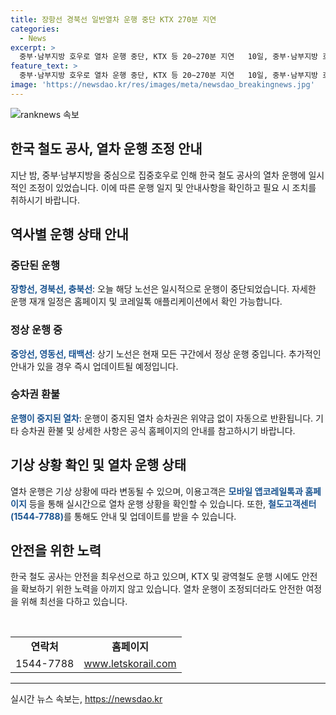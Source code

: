 ```yaml
---
title: 장항선 경북선 일반열차 운행 중단 KTX 270분 지연
categories:
  - News
excerpt: >
  중부·남부지방 호우로 열차 운행 중단, KTX 등 20∼270분 지연   10일, 중부·남부지방 호우로 장항선, 경북선, 충북선 등 열차 운행이 중단됐으며, KTX와 일반열차가 20∼270분 지연됐다. 코레일은 각 열차의 운행 상황은 모바일 앱코레일톡과 홈페이지, 철도고객센터에서 확인 가능하며, 중도하차 등의 상세 사항은 홈페이지를 참고할 것을 안내했다. 신속한 운행 재개는 기상 상황에 따라 변동될 수 있다.
feature_text: >
  중부·남부지방 호우로 열차 운행 중단, KTX 등 20∼270분 지연   10일, 중부·남부지방 호우로 장항선, 경북선, 충북선 등 열차 운행이 중단됐으며, KTX와 일반열차가 20∼270분 지연됐다. 코레일은 각 열차의 운행 상황은 모바일 앱코레일톡과 홈페이지, 철도고객센터에서 확인 가능하며, 중도하차 등의 상세 사항은 홈페이지를 참고할 것을 안내했다. 신속한 운행 재개는 기상 상황에 따라 변동될 수 있다.
image: 'https://newsdao.kr/res/images/meta/newsdao_breakingnews.jpg'
---
```


<p><img src="https://newsdao.kr/res/images/meta/newsdao_breakingnews.jpg" alt="ranknews 속보" /></p>

<h2>한국 철도 공사, 열차 운행 조정 안내</h2>

<p data-ke-size="size16">지난 밤, 중부·남부지방을 중심으로 집중호우로 인해 한국 철도 공사의 열차 운행에 일시적인 조정이 있었습니다. 이에 따른 운행 일지 및 안내사항을 확인하고 필요 시 조치를 취하시기 바랍니다.</p>

<h2 data-ke-size="size26">역사별 운행 상태 안내</h2>

<h3><b>중단된 운행</b></h3>

<p><b><span style="color: #1a5490;">장항선, 경북선, 충북선</span></b>: 오늘 해당 노선은 일시적으로 운행이 중단되었습니다. 자세한 운행 재개 일정은 홈페이지 및 코레일톡 애플리케이션에서 확인 가능합니다.</p>

<h3><b>정상 운행 중</b></h3>

<p><b><span style="color: #1a5490;">중앙선, 영동선, 태백선</span></b>: 상기 노선은 현재 모든 구간에서 정상 운행 중입니다. 추가적인 안내가 있을 경우 즉시 업데이트될 예정입니다.</p>

<h3><b>승차권 환불</b></h3>

<p><b><span style="color: #1a5490;">운행이 중지된 열차</span></b>: 운행이 중지된 열차 승차권은 위약금 없이 자동으로 반환됩니다. 기타 승차권 환불 및 상세한 사항은 공식 홈페이지의 안내를 참고하시기 바랍니다.</p>

<h2 data-ke-size="size26">기상 상황 확인 및 열차 운행 상태</h2>

<p>열차 운행은 기상 상황에 따라 변동될 수 있으며, 이용고객은 <b><span style="color: #1a5490;">모바일 앱코레일톡과 홈페이지</span></b> 등을 통해 실시간으로 열차 운행 상황을 확인할 수 있습니다. 또한, <b><span style="color: #1a5490;">철도고객센터(1544-7788)</span></b>를 통해도 안내 및 업데이트를 받을 수 있습니다.</p>

<h2 data-ke-size="size26">안전을 위한 노력</h2>

<p>한국 철도 공사는 안전을 최우선으로 하고 있으며, KTX 및 광역철도 운행 시에도 안전을 확보하기 위한 노력을 아끼지 않고 있습니다. 열차 운행이 조정되더라도 안전한 여정을 위해 최선을 다하고 있습니다.</p>

<p data-ke-size="size16">&nbsp;</p>

<table>
<tbody>
<tr>
<td style="text-align: center; height: 17px;"><b>연락처</b></td>
<td style="text-align: center; height: 17px;"><b>홈페이지</b></td>
</tr>
<tr>
<td style="text-align: center; height: 17px;">1544-7788</td>
<td style="text-align: center; height: 17px;"><a href="https://www.letskorail.com/">www.letskorail.com</a></td>
</tr>
</tbody>
</table>

<hr>
실시간 뉴스 속보는, <a href="https://newsdao.kr" rel="dofollow">https://newsdao.kr</a>


